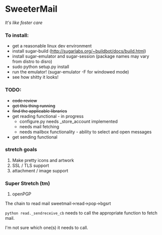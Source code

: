SweeterMail
===========
_It's like foster care_

### To install:
- get a reasonable linux dev environment
- install sugar-build (http://sugarlabs.org/~buildbot/docs/build.html)
- install sugar-emulator and sugar-session (package names may vary from distro to disro)
- sudo python setup.py install
- run the emulator! (sugar-emulator -F for windowed mode)
- see how shitty it looks!

### TODO:

* ~~code review~~
* ~~get this thing running~~
* ~~find the applicable libraries~~
* get reading functional - in progress
  * configure.py needs _store_account implemented
  * needs mail fetching
  * needs mailbox functionality - ability to select and open messages
* get sending functional

### stretch goals
1. Make pretty icons and artwork
1. SSL / TLS support
1. attachment / image support

### Super Stretch (tm)
1. openPGP

The chain to read mail
sweetmail->read->pop->bgsrt

`python read._sendreceive_cb` needs to call the appropriate function to fetch mail.

I'm not sure which one(s) it needs to call.
